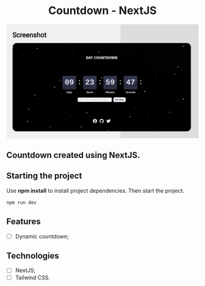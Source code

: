 <h1 align="center">
  Countdown - NextJS 
</h1>


![cover](.github/screenshot.png?style=flat)


## Countdown created using NextJS.

## Starting the project
Use **npm install** to install project dependencies.
Then start the project.

```cl
npm run dev
```

## Features

-   [ ] Dynamic countdown;

## Technologies

-   [ ] NextJS;
-   [ ] Tailwind CSS.

<br />